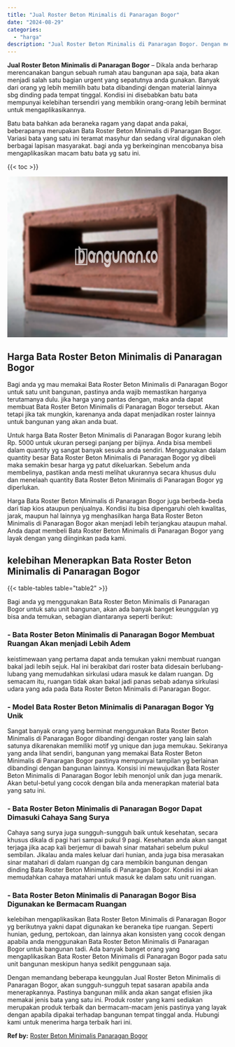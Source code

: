 ```yaml
---
title: "Jual Roster Beton Minimalis di Panaragan Bogor"
date: "2024-08-29"
categories: 
  - "harga"
description: "Jual Roster Beton Minimalis di Panaragan Bogor. Dengan memandang beberapa keunggulan Jual Roster Beton Minimalis di Panaragan Bogor, akan sungguh-sungguh tep..."
---
```


**Jual Roster Beton Minimalis di Panaragan Bogor** – Dikala anda berharap merencanakan bangun sebuah rumah atau bangunan apa saja, bata akan menjadi salah satu bagian urgent yang sepatutnya anda gunakan. Banyak dari orang yg lebih memilih batu bata dibandingi dengan material lainnya sbg dinding pada tempat tinggal. Kondisi ini disebabkan batu bata mempunyai kelebihan tersendiri yang membikin orang-orang lebih berminat untuk mengaplikasikannya.

Batu bata bahkan ada beraneka ragam yang dapat anda pakai, beberapanya merupakan Bata Roster Beton Minimalis di Panaragan Bogor. Variasi bata yang satu ini teramat masyhur dan sedang viral digunakan oleh berbagai lapisan masyarakat. bagi anda yg berkeinginan mencobanya bisa mengaplikasikan macam batu bata yg satu ini.

{{< toc >}}

![Jual Roster Beton Minimalis di Panaragan Bogor](/images/bata-roster-minimalis-39.png)

## Harga Bata Roster Beton Minimalis di Panaragan Bogor

Bagi anda yg mau memakai Bata Roster Beton Minimalis di Panaragan Bogor untuk satu unit bangunan, pastinya anda wajib memastikan harganya terutamanya dulu. jika harga yang pantas dengan, maka anda dapat membuat Bata Roster Beton Minimalis di Panaragan Bogor tersebut. Akan tetapi jika tak mungkin, karenanya anda dapat menjadikan roster lainnya untuk bangunan yang akan anda buat.

Untuk harga Bata Roster Beton Minimalis di Panaragan Bogor kurang lebih Rp. 5000 untuk ukuran persegi panjang per bijinya. Anda bisa membeli dalam quantity yg sangat banyak sesuka anda sendiri. Menggunakan dalam quantity besar Bata Roster Beton Minimalis di Panaragan Bogor yg dibeli maka semakin besar harga yg patut dikeluarkan. Sebelum anda membelinya, pastikan anda mesti melihat ukurannya secara khusus dulu dan menelaah quantity Bata Roster Beton Minimalis di Panaragan Bogor yg diperlukan.

Harga Bata Roster Beton Minimalis di Panaragan Bogor juga berbeda-beda dari tiap kios ataupun penjualnya. Kondisi itu bisa dipengaruhi oleh kwalitas, jarak, maupun hal lainnya yg menghasilkan harga Bata Roster Beton Minimalis di Panaragan Bogor akan menjadi lebih terjangkau ataupun mahal. Anda dapat membeli Bata Roster Beton Minimalis di Panaragan Bogor yang layak dengan yang diinginkan pada kami.

## kelebihan Menerapkan Bata Roster Beton Minimalis di Panaragan Bogor

{{< table-tables table="table2" >}}

Bagi anda yg menggunakan Bata Roster Beton Minimalis di Panaragan Bogor untuk satu unit bangunan, akan ada banyak banget keunggulan yg bisa anda temukan, sebagian diantaranya seperti berikut:

### \- Bata Roster Beton Minimalis di Panaragan Bogor Membuat Ruangan Akan menjadi Lebih Adem

keistimewaan yang pertama dapat anda temukan yakni membuat ruangan bakal jadi lebih sejuk. Hal ini berakibat dari roster bata didesain berlubang-lubang yang memudahkan sirkulasi udara masuk ke dalam ruangan. Dg semacam itu, ruangan tidak akan bakal jadi panas sebab adanya sirkulasi udara yang ada pada Bata Roster Beton Minimalis di Panaragan Bogor.

### \- Model Bata Roster Beton Minimalis di Panaragan Bogor Yg Unik

Sangat banyak orang yang berminat menggunakan Bata Roster Beton Minimalis di Panaragan Bogor dibandingi dengan roster yang lain salah satunya dikarenakan memiliki motif yg unique dan juga memukau. Sekiranya yang anda lihat sendiri, bangunan yang memakai Bata Roster Beton Minimalis di Panaragan Bogor pastinya mempunyai tampilan yg berlainan dibandingi dengan bangunan lainnya. Konsisi ini mewujudkan Bata Roster Beton Minimalis di Panaragan Bogor lebih menonjol unik dan juga menarik. Akan betul-betul yang cocok dengan bila anda menerapkan material bata yang satu ini.

### \- Bata Roster Beton Minimalis di Panaragan Bogor Dapat Dimasuki Cahaya Sang Surya

Cahaya sang surya juga sungguh-sungguh baik untuk kesehatan, secara khusus dikala di pagi hari sampai pukul 9 pagi. Kesehatan anda akan sangat terjaga jika acap kali berjemur di bawah sinar matahari sebelum pukul sembilan. Jikalau anda males keluar dari hunian, anda juga bisa merasakan sinar matahari di dalam ruangan dg cara membikin bangunan dengan dinding Bata Roster Beton Minimalis di Panaragan Bogor. Kondisi ini akan memudahkan cahaya matahari untuk masuk ke dalam satu unit ruangan.

### \- Bata Roster Beton Minimalis di Panaragan Bogor Bisa Digunakan ke Bermacam Ruangan

kelebihan mengaplikasikan Bata Roster Beton Minimalis di Panaragan Bogor yg berikutnya yakni dapat digunakan ke beraneka tipe ruangan. Seperti hunian, gedung, pertokoan, dan lainnya akan konsisten yang cocok dengan apabila anda menggunakan Bata Roster Beton Minimalis di Panaragan Bogor untuk bangunan tadi. Ada banyak banget orang yang mengaplikasikan Bata Roster Beton Minimalis di Panaragan Bogor pada satu unit bangunan meskipun hanya sedikit penggunaan saja.

Dengan memandang beberapa keunggulan Jual Roster Beton Minimalis di Panaragan Bogor, akan sungguh-sungguh tepat sasaran apabila anda menerapkannya. Pastinya bangunan milik anda akan sangat efisien jika memakai jenis bata yang satu ini. Produk roster yang kami sediakan merupakan produk terbaik dan bermacam-macam jenis pastinya yang layak dengan apabila dipakai terhadap bangunan tempat tinggal anda. Hubungi kami untuk menerima harga terbaik hari ini.

**Ref by:** [Roster Beton Minimalis Panaragan Bogor](https://id.wikipedia.org/wiki/Roster)
